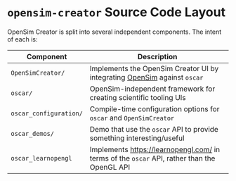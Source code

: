 # `opensim-creator` Source Code Layout

OpenSim Creator is split into several independent components. The intent of
each is:

| Component | Description |
| - | - |
| `OpenSimCreator/` | Implements the OpenSim Creator UI by integrating [OpenSim](https://github.com/opensim-org/opensim-core) against `oscar` |
| `oscar/` | OpenSim-independent framework for creating scientific tooling UIs |
| `oscar_configuration/` | Compile-time configuration options for `oscar` and `OpenSimCreator` |
| `oscar_demos/` | Demo that use the `oscar` API to provide something interesting/useful |
| `oscar_learnopengl` | Implements https://learnopengl.com/ in terms of the `oscar` API, rather than the OpenGL API |
